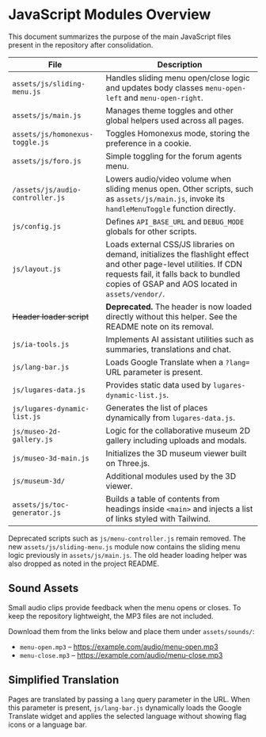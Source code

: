 # JavaScript Modules Overview

This document summarizes the purpose of the main JavaScript files present in the repository after consolidation.

| File                             | Description                                                                                                                                                                                                     |
| -------------------------------- | --------------------------------------------------------------------------------------------------------------------------------------------------------------------------------------------------------------- |
| `assets/js/sliding-menu.js`      | Handles sliding menu open/close logic and updates body classes `menu-open-left` and `menu-open-right`.
| `assets/js/main.js`              | Manages theme toggles and other global helpers used across all pages.
| `assets/js/homonexus-toggle.js`  | Toggles Homonexus mode, storing the preference in a cookie.                                                                                                                                                     |
| `assets/js/foro.js`              | Simple toggling for the forum agents menu.                                                                                                                                                                      |
| `/assets/js/audio-controller.js` | Lowers audio/video volume when sliding menus open. Other scripts, such as `assets/js/main.js`, invoke its `handleMenuToggle` function directly.                                                                 |
| `js/config.js`                   | Defines `API_BASE_URL` and `DEBUG_MODE` globals for other scripts.                                                                                                                                              |
| `js/layout.js`                   | Loads external CSS/JS libraries on demand, initializes the flashlight effect and other page-level utilities. If CDN requests fail, it falls back to bundled copies of GSAP and AOS located in `assets/vendor/`. |
| ~~Header loader script~~         | **Deprecated.** The header is now loaded directly without this helper. See the README note on its removal.                                                                                                      |
| `js/ia-tools.js`                 | Implements AI assistant utilities such as summaries, translations and chat.                                                                                                                                     |
| `js/lang-bar.js`                 | Loads Google Translate when a `?lang=` URL parameter is present.                                                                                                                                                |
| `js/lugares-data.js`             | Provides static data used by `lugares-dynamic-list.js`.                                                                                                                                                         |
| `js/lugares-dynamic-list.js`     | Generates the list of places dynamically from `lugares-data.js`.                                                                                                                                                |
| `js/museo-2d-gallery.js`         | Logic for the collaborative museum 2D gallery including uploads and modals.                                                                                                                                     |
| `js/museo-3d-main.js`            | Initializes the 3D museum viewer built on Three.js.                                                                                                                                                             |
| `js/museum-3d/`                  | Additional modules used by the 3D viewer.                                                                                                                                                                       |
| `assets/js/toc-generator.js`     | Builds a table of contents from headings inside `<main>` and injects a list of links styled with Tailwind.                                                                                                      |

Deprecated scripts such as `js/menu-controller.js` remain removed. The new `assets/js/sliding-menu.js` module now contains the sliding menu logic previously in `assets/js/main.js`.
The old header loading helper was also dropped as noted in the project README.
## Sound Assets

Small audio clips provide feedback when the menu opens or closes. To keep the repository lightweight, the MP3 files are not included.

Download them from the links below and place them under `assets/sounds/`:

- `menu-open.mp3` – <https://example.com/audio/menu-open.mp3>
- `menu-close.mp3` – <https://example.com/audio/menu-close.mp3>


## Simplified Translation

Pages are translated by passing a `lang` query parameter in the URL. When this parameter is present, `js/lang-bar.js` dynamically loads the Google Translate widget and applies the selected language without showing flag icons or a language bar.
